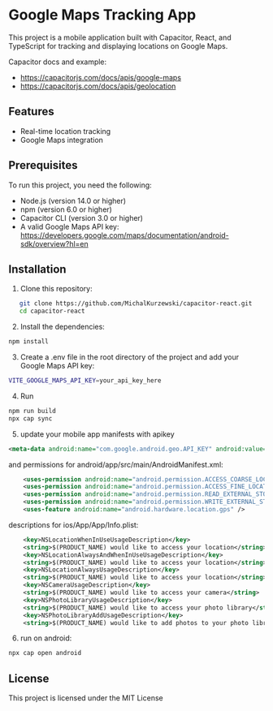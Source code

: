 # Google Maps Tracking App

This project is a mobile application built with Capacitor, React, and TypeScript for tracking and displaying locations on Google Maps.

Capacitor docs and example:

- https://capacitorjs.com/docs/apis/google-maps
- https://capacitorjs.com/docs/apis/geolocation

## Features

- Real-time location tracking
- Google Maps integration

## Prerequisites

To run this project, you need the following:

- Node.js (version 14.0 or higher)
- npm (version 6.0 or higher)
- Capacitor CLI (version 3.0 or higher)
- A valid Google Maps API key: https://developers.google.com/maps/documentation/android-sdk/overview?hl=en

## Installation

1. Clone this repository:

```bash
   git clone https://github.com/MichalKurzewski/capacitor-react.git
   cd capacitor-react
```

2. Install the dependencies:

```bash
npm install
```

3. Create a .env file in the root directory of the project and add your Google Maps API key:

```bash
VITE_GOOGLE_MAPS_API_KEY=your_api_key_here
```

4. Run

```bash
npm run build
npx cap sync
```

5. update your mobile app manifests with apikey

```xml
<meta-data android:name="com.google.android.geo.API_KEY" android:value="your_api_key_here"/>
```

and permissions for android/app/src/main/AndroidManifest.xml:

```xml
    <uses-permission android:name="android.permission.ACCESS_COARSE_LOCATION" />
    <uses-permission android:name="android.permission.ACCESS_FINE_LOCATION" />
    <uses-permission android:name="android.permission.READ_EXTERNAL_STORAGE"/>
    <uses-permission android:name="android.permission.WRITE_EXTERNAL_STORAGE" />
    <uses-feature android:name="android.hardware.location.gps" />
```

descriptions for ios/App/App/Info.plist:

```xml
	<key>NSLocationWhenInUseUsageDescription</key>
	<string>$(PRODUCT_NAME) would like to access your location</string>
	<key>NSLocationAlwaysAndWhenInUseUsageDescription</key>
	<string>$(PRODUCT_NAME) would like to access your location</string>
	<key>NSLocationAlwaysUsageDescription</key>
	<string>$(PRODUCT_NAME) would like to access your location</string>
	<key>NSCameraUsageDescription</key>
	<string>$(PRODUCT_NAME) would like to access your camera</string>
	<key>NSPhotoLibraryUsageDescription</key>
	<string>$(PRODUCT_NAME) would like to access your photo library</string>
	<key>NSPhotoLibraryAddUsageDescription</key>
	<string>$(PRODUCT_NAME) would like to add photos to your photo library</string>
```

6. run on android:

```bash
npx cap open android
```

## License

This project is licensed under the MIT License
